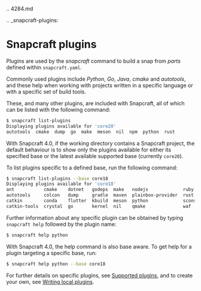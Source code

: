 .. 4284.md

.. _snapcraft-plugins:

# Snapcraft plugins

Plugins are used by the *snapcraft* command to build a snap from *parts* defined within `snapcraft.yaml`.

Commonly used plugins include *Python*, *Go*, *Java*, *cmake* and *autotools*, and these help when working with projects written in a specific language or with a specific set of build tools.

These, and many other plugins, are included with Snapcraft, all of which can be listed with the following command:

```bash
$ snapcraft list-plugins
Displaying plugins available for 'core20'
autotools  cmake  dump  go  make  meson  nil  npm  python  rust
```

With Snapcraft 4.0, if the working directory contains a Snapcraft project, the default behaviour is to show only the plugins available for either its specified base or the latest available supported base (currently `core20`).

To list plugins specific to a defined base, run the following command:

```bash
$ snapcraft list-plugins --base core18
Displaying plugins available for 'core18'
ant           cmake    dotnet   godeps  make   nodejs             ruby
autotools     colcon   dump     gradle  maven  plainbox-provider  rust
catkin        conda    flutter  kbuild  meson  python             scons
catkin-tools  crystal  go       kernel  nil    qmake              waf

```

Further information about any specific plugin can be obtained by typing `snapcraft help` followed by the plugin name:

```bash
$ snapcraft help python
```

With Snapcraft 4.0, the help command is also base aware. To get help for a plugin targeting a specific base, run:

```bash
$ snapcraft help python --base core18
```

For further details on specific plugins, see [Supported plugins](supported-plugins.md), and to create your own, see [Writing local plugins](writing-local-plugins.md).

<!-- TODO: Move the following to the 'Writing local plugins* document

When building a snap, Snapcraft advances through the following steps to incorporate a snap's plugins:

1. **pull**: retrieves the source for the part from the specified location
1. **build**: drives the build system, determined by the choice of plugin
1. **stage**: consolidates desirable files from all parts into one tree
1. **prime**: removes any unnecessary files, leaving only those required by the snap
1. **snap**: compresses the prime file tree into an installable snap file

Each step corresponds to a *snapcraft* command. When you initiate `snapcraft pull`, for instance, the source is pulled for each plugin within each part in the snap. Each part will then have a fully populated `parts/<part-name/>/src/` directory. Similarly, `snapcraft build` invokes a plugin's build process for each part in turn.

-->